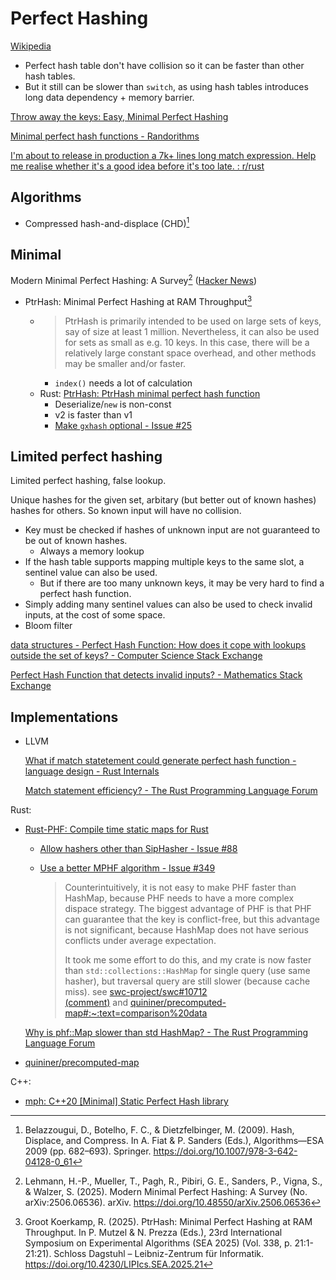 # Perfect Hashing
[Wikipedia](https://en.wikipedia.org/wiki/Perfect_hash_function)

- Perfect hash table don't have collision so it can be faster than other hash tables.
- But it still can be slower than `switch`, as using hash tables introduces long data dependency + memory barrier.

[Throw away the keys: Easy, Minimal Perfect Hashing](https://stevehanov.ca/blog/?id=119)

[Minimal perfect hash functions - Randorithms](https://randorithms.com/2019/09/12/MPH-functions.html)

[I'm about to release in production a 7k+ lines long match expression. Help me realise whether it's a good idea before it's too late. : r/rust](https://www.reddit.com/r/rust/comments/1agnojr/im_about_to_release_in_production_a_7k_lines_long/)

## Algorithms
- Compressed hash-and-displace (CHD)[^belazzouguiHashDisplaceCompress2009]

## Minimal
Modern Minimal Perfect Hashing: A Survey[^lehmannModernMinimalPerfect2025] ([Hacker News](https://news.ycombinator.com/item?id=44241832))

- PtrHash: Minimal Perfect Hashing at RAM Throughput[^grootkoerkampPtrHashMinimalPerfect2025]
  - > PtrHash is primarily intended to be used on large sets of keys, say of size at least 1 million. Nevertheless, it can also be used for sets as small as e.g. 10 keys. In this case, there will be a relatively large constant space overhead, and other methods may be smaller and/or faster.
    - `index()` needs a lot of calculation
  - Rust: [PtrHash: PtrHash minimal perfect hash function](https://github.com/RagnarGrootKoerkamp/ptrhash)
    - Deserialize/`new` is non-const
    - v2 is faster than v1
    - [Make `gxhash` optional - Issue #25](https://github.com/RagnarGrootKoerkamp/PtrHash/issues/25)

## Limited perfect hashing
Limited perfect hashing, false lookup.

Unique hashes for the given set, arbitary (but better out of known hashes) hashes for others. So known input will have no collision.
- Key must be checked if hashes of unknown input are not guaranteed to be out of known hashes.
  - Always a memory lookup
- If the hash table supports mapping multiple keys to the same slot, a sentinel value can also be used.
  - But if there are too many unknown keys, it may be very hard to find a perfect hash function.
- Simply adding many sentinel values can also be used to check invalid inputs, at the cost of some space.
- Bloom filter

[data structures - Perfect Hash Function: How does it cope with lookups outside the set of keys? - Computer Science Stack Exchange](https://cs.stackexchange.com/questions/115683/perfect-hash-function-how-does-it-cope-with-lookups-outside-the-set-of-keys)

[Perfect Hash Function that detects invalid inputs? - Mathematics Stack Exchange](https://math.stackexchange.com/questions/4155502/perfect-hash-function-that-detects-invalid-inputs)

## Implementations
- LLVM

  [What if match statetement could generate perfect hash function - language design - Rust Internals](https://internals.rust-lang.org/t/what-if-match-statetement-could-generate-perfect-hash-function/19222)

  [Match statement efficiency? - The Rust Programming Language Forum](https://users.rust-lang.org/t/match-statement-efficiency/4488)

Rust:
- [Rust-PHF: Compile time static maps for Rust](https://github.com/rust-phf/rust-phf)
  - [Allow hashers other than SipHasher - Issue #88](https://github.com/rust-phf/rust-phf/issues/88)
  - [Use a better MPHF algorithm - Issue #349](https://github.com/rust-phf/rust-phf/issues/349)

    > Counterintuitively, it is not easy to make PHF faster than HashMap, because PHF needs to have a more complex dispace strategy. The biggest advantage of PHF is that PHF can guarantee that the key is conflict-free, but this advantage is not significant, because HashMap does not have serious conflicts under average expectation.
    > 
    > It took me some effort to do this, and my crate is now faster than `std::collections::HashMap` for single query (use same hasher), but traversal query are still slower (because cache miss). see [swc-project/swc#10712 (comment)](https://github.com/swc-project/swc/pull/10712#issuecomment-3034667423) and [quininer/precomputed-map#:~:text=comparison%20data](https://github.com/quininer/precomputed-map/?rgh-link-date=2025-07-14T07%3A01%3A12.000Z#:~:text=comparison%20data)

  [Why is phf::Map slower than std HashMap? - The Rust Programming Language Forum](https://users.rust-lang.org/t/why-is-phf-map-slower-than-std-hashmap/97339)
- [quininer/precomputed-map](https://github.com/quininer/precomputed-map)

C++:
- [mph: C++20 \[Minimal\] Static Perfect Hash library](https://github.com/qlibs/mph)


[^lehmannModernMinimalPerfect2025]: Lehmann, H.-P., Mueller, T., Pagh, R., Pibiri, G. E., Sanders, P., Vigna, S., & Walzer, S. (2025). Modern Minimal Perfect Hashing: A Survey (No. arXiv:2506.06536). arXiv. https://doi.org/10.48550/arXiv.2506.06536
[^belazzouguiHashDisplaceCompress2009]: Belazzougui, D., Botelho, F. C., & Dietzfelbinger, M. (2009). Hash, Displace, and Compress. In A. Fiat & P. Sanders (Eds.), Algorithms—ESA 2009 (pp. 682–693). Springer. https://doi.org/10.1007/978-3-642-04128-0_61
[^grootkoerkampPtrHashMinimalPerfect2025]: Groot Koerkamp, R. (2025). PtrHash: Minimal Perfect Hashing at RAM Throughput. In P. Mutzel & N. Prezza (Eds.), 23rd International Symposium on Experimental Algorithms (SEA 2025) (Vol. 338, p. 21:1-21:21). Schloss Dagstuhl – Leibniz-Zentrum für Informatik. https://doi.org/10.4230/LIPIcs.SEA.2025.21
